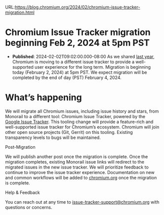 URL:https://blog.chromium.org/2024/02/chromium-issue-tracker-migration.html
# Chromium Issue Tracker migration beginning Feb 2, 2024 at 5pm PST
- **Published**: 2024-02-02T09:02:00.000-08:00
As we shared [last year](https://blog.chromium.org/2023/10/update-to-developers-chromium-issue.html), Chromium is moving to a different issue tracker to provide a well-supported user experience for the long term. Migration is beginning today (February 2, 2024) at 5pm PST. We expect migration will be completed by the end of day (PST) February 4, 2024.

  

What’s happening
================

We will migrate all Chromium issues, including issue history and stars, from Monorail to a different tool: Chromium Issue Tracker, powered by the [Google Issue Tracker](https://developers.google.com/issue-tracker). This tooling change will provide a feature-rich and well-supported issue tracker for Chromium’s ecosystem. Chromium will join other open source projects (Git, Gerrit) on this tooling. Existing transparency levels to bugs will be maintained. 

  

Post-Migration 

We will publish another post once the migration is complete. Once the migration completes, existing Monorail issue links will redirect to the migrated issues in the new issue tracker. We will prioritize feedback to continue to improve the issue tracker experience. Documentation on new and common workflows will be added to [chromium.org](http://chromium.org) once the migration is complete. 

  

Help & Feedback

You can reach out at any time to [issue-tracker-support@chromium.org](mailto:issue-tracker-support@chromium.org) with questions or concerns.